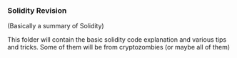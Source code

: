 ### Solidity Revision
(Basically a summary of Solidity)


This folder will contain the basic solidity code explanation and various tips and tricks.
Some of them will be from cryptozombies (or maybe all  of them)
